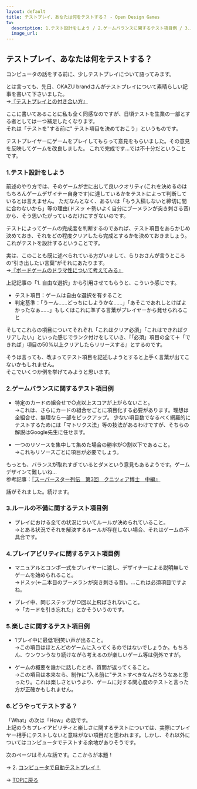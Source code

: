```yaml
---
layout: default
title: テストプレイ、あなたは何をテストする？ - Open Design Games
tw:
  description: 1.テスト設計をしよう / 2.ゲームバランスに関するテスト項目例 / 3.ルールの不備に関するテスト項目例 / 4.プレイアビリティに関するテスト項目例 / 5.楽しさに関するテスト項目例 / 6.どうやってテストする？
  image_url: 
---
```


## テストプレイ、あなたは何をテストする？

コンピュータの話をする前に、少しテストプレイについて語ってみます。

とは言っても、先日、OKAZU brandさんがテストプレイについて素晴らしい記事を書いて下さいました。  
→<a href="http://okazubrand.seesaa.net/article/410261196.html" target="_blank">『テストプレイとの付き合い方』</a>  

ここに書いてあることに私も全く同感なのですが、日頃テストを生業の一部とする者としては一つ補足したくなります。  
それは「テストを"する前に" テスト項目を決めておこう」というものです。

テストプレイヤーにゲームをプレイしてもらって意見をもらいました。その意見を反映してゲームを改良しました。
これで完成です…では不十分だということです。  

### 1.テスト設計をしよう

前述のやり方では、そのゲームが世に出して良いクオリティ(これを決めるのはもちろんゲームデザイナー自身です)に達しているかをテストによって判断しているとは言えません。
ただなんとなく、あるいは「もう入稿しないと締切に間に合わないから」等の理由(ドスッ ←勢いよく自分にブーメランが突き刺さる音)から、そう思いたがっているだけにすぎないのです。  

テストによってゲームの完成度を判断するのであれば、テスト項目をあらかじめ決めておき、それをどの程度クリアしたら完成とするかを決めておきましょう。これがテストを設計するということです。

実は、このことも既に述べられている方がいまして、らりおさんが言うところの“引き出したい言葉”がそれにあたります。  
→<a href="http://begin-boardgames.seesaa.net/article/410322439.html)" target="_blank">『ボードゲームのドラマ性について考えてみる』</a>

上記記事の「1. 自由な選択」から引用させてもらうと、こういう感じです。

* テスト項目：ゲームは自由な選択を有すること  
* 判定基準：「うーん……どっちにしようかな……」「あそこであれしとけばよかったなぁ……」もしくはこれに準ずる言葉がプレイヤーから発せられること  

そしてこれらの項目についてそれぞれ「これはクリア必須」「これはできればクリアしたい」といった感じでランク付けをしていき、『「必須」項目の全て＋「できれば」項目の50%以上クリアしたらリリースする』とするのです。

そうは言っても、改まってテスト項目を記述しようとすると上手く言葉が出てこないかもしれません。  
そこでいくつか例を挙げてみようと思います。

### 2.ゲームバランスに関するテスト項目例

* 特定のカードの組合せで○点以上スコアが上がらないこと。  
→これは、さらにカードの組合せごとに項目化する必要があります。理想は全組合せ、無理なら一部をピックアップ。
少ない項目数でなるべく網羅的にテストするためには「マトリクス法」等の技法があるわけですが、そちらの解説はGoogle先生に任せます。

* 一つのリソースを集中して集めた場合の勝率が○割以下であること。  
→これもリソースごとに項目が必要でしょう。

もっとも、バランスが取れすぎているとダメという意見もあるようです。ゲームデザインて難しいね…  
参考記事：<a href="http://krstbg.com/contents/superstar_rd/004.html" target="_blank">『スーパースター列伝　第3回　クニツィア博士　中編』</a>

話がそれました。続けます。

### 3.ルールの不備に関するテスト項目例

* プレイにおける全ての状況についてルールが決められていること。  
→とある状況でそれを解決するルールが存在しない場合、それはゲームの不具合です。

### 4.プレイアビリティに関するテスト項目例

* マニュアルとコンポ一式をプレイヤーに渡し、デザイナーによる説明無しでゲームを始められること。  
→ドスッ(←二本目のブーメランが突き刺さる音)。…これは必須項目ですよね。

* プレイ中、同じステップが○回以上飛ばされないこと。  
→「カードを引き忘れた」とかそういうのです。

### 5.楽しさに関するテスト項目例

* 1プレイ中に最低1回笑い声が出ること。  
→この項目はほとんどのゲームに入ってくるのではないでしょうか。もちろん、ウンウンうなり続けながら考えるのが楽しいゲーム等は例外ですが。

* ゲームの概要を誰かに話したとき、質問が返ってくること。  
→この項目は本来なら、制作に"入る前に"テストすべきなんだろうなあと思ったり。これは楽しさというより、ゲームに対する関心度のテストと言った方が正確かもしれません。

### 6.どうやってテストする？

「What」の次は「How」の話です。  
上記のうちプレイアビリティと楽しさに関するテストについては、実際にプレイヤー相手にテストしないと意味がない項目だと思われます。しかし、それ以外についてはコンピュータでテストする余地がありそうです。  

次のページはそんな話です。ここからが本題！

→ 2. [コンピュータで自動テストプレイ！](testplay_2_on_the_computer.html)

→ [TOPに戻る](board_game_design_advent_calendar_2014-12-25.html)
